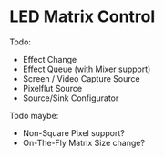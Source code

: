 # LED Matrix Control
Todo:
- Effect Change
- Effect Queue (with Mixer support)
- Screen / Video Capture Source
- Pixelflut Source
- Source/Sink Configurator

Todo maybe:
- Non-Square Pixel support?
- On-The-Fly Matrix Size change?
